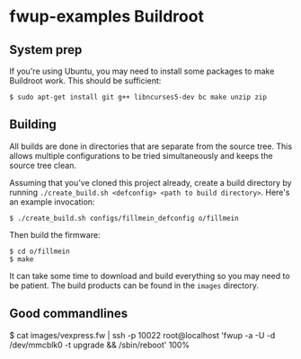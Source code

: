 # fwup-examples Buildroot

## System prep

If you're using Ubuntu, you may need to install some packages to make Buildroot
work. This should be sufficient:

    $ sudo apt-get install git g++ libncurses5-dev bc make unzip zip

## Building

All builds are done in directories that are separate from the source tree. This
allows multiple configurations to be tried simultaneously and keeps the source
tree clean.

Assuming that you've cloned this project already, create a build directory by
running `./create_build.sh <defconfig> <path to build directory>`. Here's an
example invocation:

    $ ./create_build.sh configs/fillmein_defconfig o/fillmein

Then build the firmware:

    $ cd o/fillmein
    $ make

It can take some time to download and build everything so you may need to be
patient. The build products can be found in the `images` directory.

## Good commandlines

$ cat images/vexpress.fw | ssh -p 10022 root@localhost 'fwup -a -U -d /dev/mmcblk0 -t upgrade && /sbin/reboot'
100%

